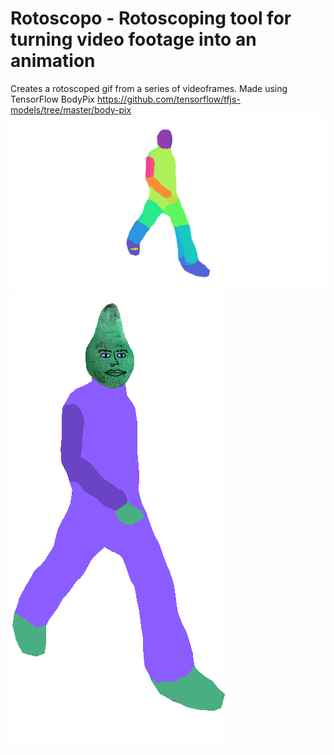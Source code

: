 # Rotoscopo - Rotoscoping tool for turning video footage into an animation
Creates a rotoscoped gif from a series of videoframes. Made using TensorFlow BodyPix https://github.com/tensorflow/tfjs-models/tree/master/body-pix
![walking](https://raw.githubusercontent.com/wiedzj/rotoscopo/main/examples/walking.gif)
![peermeneer](https://raw.githubusercontent.com/wiedzj/rotoscopo/main/examples/peermeneer.gif)
